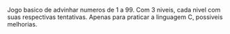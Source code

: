 Jogo basico de advinhar numeros de 1 a 99. Com 3 niveis, cada nivel com suas respectivas tentativas. 
Apenas para praticar a linguagem C, possiveis melhorias.
